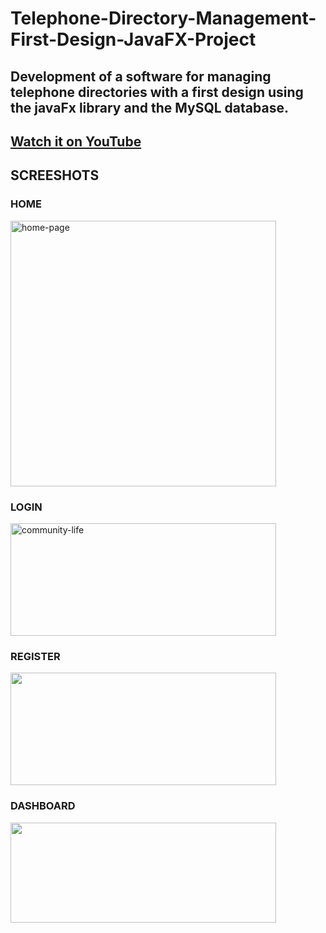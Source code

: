 # __Telephone-Directory-Management-First-Design-JavaFX-Project__

## Development of a software for managing telephone directories with a first design using the __javaFx__ library and the __MySQL__ database.

## [Watch it on YouTube](https://youtu.be/GOEUCDLtBls)

## __SCREESHOTS__

### __HOME__
<img src="https://user-images.githubusercontent.com/66962165/123179470-fcf4d580-d478-11eb-829d-e792bd5c7550.png" alt="home-page" width="425"/>

### __LOGIN__
<img src="https://user-images.githubusercontent.com/66962165/123179480-05e5a700-d479-11eb-8d4e-69f175bdbb1a.png" alt="community-life" width="425" height="180"/>

### __REGISTER__
<img src="https://user-images.githubusercontent.com/66962165/123179482-0716d400-d479-11eb-9d31-bcf5ed1d3a63.png"  width="425" height="180"/>

### __DASHBOARD__
<img src="https://user-images.githubusercontent.com/66962165/123179486-07af6a80-d479-11eb-8ccf-0a7644720a6f.png"  width="425" height="160"/>

